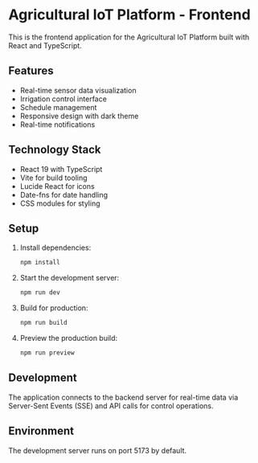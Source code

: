 # Agricultural IoT Platform - Frontend

This is the frontend application for the Agricultural IoT Platform built with React and TypeScript.

## Features

- Real-time sensor data visualization
- Irrigation control interface
- Schedule management
- Responsive design with dark theme
- Real-time notifications

## Technology Stack

- React 19 with TypeScript
- Vite for build tooling
- Lucide React for icons
- Date-fns for date handling
- CSS modules for styling

## Setup

1. Install dependencies:
   ```bash
   npm install
   ```

2. Start the development server:
   ```bash
   npm run dev
   ```

3. Build for production:
   ```bash
   npm run build
   ```

4. Preview the production build:
   ```bash
   npm run preview
   ```

## Development

The application connects to the backend server for real-time data via Server-Sent Events (SSE) and API calls for control operations.

## Environment

The development server runs on port 5173 by default.
